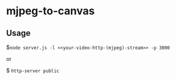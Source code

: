 # mjpeg-to-canvas


## Usage

$`node server.js -l <<your-video-http-(mjpeg)-stream>> -p 3000`

or

$ `http-server public`
